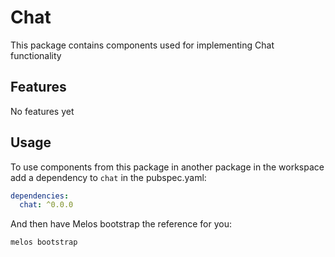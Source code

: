 # Chat

This package contains components used for implementing Chat functionality

## Features

No features yet

## Usage

To use components from this package in another package in the workspace add a dependency to `chat` in the pubspec.yaml:
```yaml
dependencies:
  chat: ^0.0.0
```
And then have Melos bootstrap the reference for you:
```bash
melos bootstrap
```